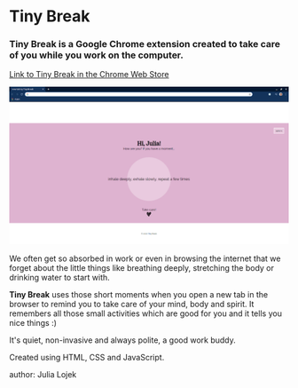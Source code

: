 # Tiny Break

### **Tiny Break** is a Google Chrome extension created to take care of you while you work on the computer.

[Link to Tiny Break in the Chrome Web Store](https://chrome.google.com/webstore/detail/tiny-break/dkbcdbbjnacachlkaknpceopcohglcda)

![tiny break in the browser](https://github.com/JuliaLojek/tiny-break/blob/master/screenshots/tiny-break-screenshot1.png)

We often get so absorbed in work or even in browsing the internet that we forget about the little things like breathing deeply, stretching the body or drinking water to start with.

**Tiny Break** uses those short moments when you open a new tab in the browser to remind you to take care of your mind, body and spirit. It remembers all those small activities which are good for you and it tells you nice things :)

It's quiet, non-invasive and always polite, a good work buddy.

Created using HTML, CSS and JavaScript.

author: Julia Lojek
